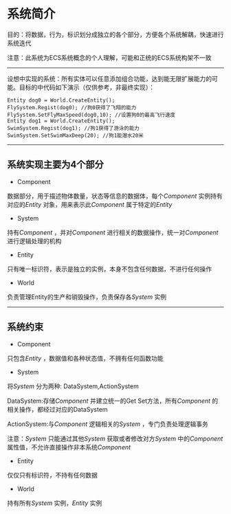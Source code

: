 # 系统简介 #

目的：将数据，行为，标识划分成独立的各个部分，方便各个系统解耦，快速进行系统迭代

注意：此系统为ECS系统概念的个人理解，可能和正统的ECS系统构架不一致

---
设想中实现的系统：所有实体可以任意添加组合功能，达到能无限扩展能力的可能。目标的中代码如下演示（仅供参考，非最终实现）：

    Entity dog0 = World.CreateEntity();
    FlySystem.Regist(dog0); //狗0获得了飞翔的能力
    FlySystem.SetFlyMaxSpeed(dog0,10); //设置狗0的最高飞行速度
    Entity dog1 = World.CreateEntity();
    SwimSystem.Regist(dog1); //狗1获得了游泳的能力
    SwimSystem.SetSwimMaxDeep(20); //狗1能潜水20米

---
系统实现主要为4个部分
---

- Component

数据部分，用于描述物体数量，状态等信息的数据体，每个*Component* 实例持有对应的*Entity* 对象，用来表示此*Component* 属于特定的*Entity* 

- System

持有*Component* ，并对*Component* 进行相关的数据操作，统一对*Component* 进行逻辑处理的机构

- Entity

只有唯一标识符，表示是独立的实例，本身不包含任何数据，不进行任何操作

- World

负责管理Entity的生产和销毁操作，负责保存各*System* 实例

---
**系统约束**
---
- Component

只包含*Entity* ，数据值和各种状态值，不拥有任何函数功能

- System

将*System* 分为两种: DataSystem,ActionSystem

DataSystem:存储*Component* 并建立统一的Get Set方法，所有*Component* 的相关操作，都经过对应的DataSystem

ActionSystem:与*Component* 逻辑相关的*System* ，专门负责处理逻辑事务

注意：*System* 只能通过其他*System* 获取或者修改对方*System* 中的*Component* 属性值，不允许直接操作非本系统*Component* 

- Entity

仅仅只有标识符，不持有任何数据

- World

持有所有*System* 实例，*Entity* 实例